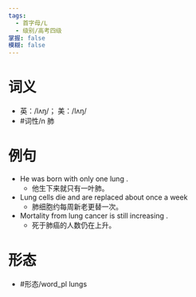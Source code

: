 ```yaml
---
tags:
  - 首字母/L
  - 级别/高考四级
掌握: false
模糊: false
---
```

# 词义
- 英：/lʌŋ/； 美：/lʌŋ/
- #词性/n  肺
# 例句
- He was born with only one lung .
	- 他生下来就只有一叶肺。
- Lung cells die and are replaced about once a week
	- 肺细胞约每周新老更替一次。
- Mortality from lung cancer is still increasing .
	- 死于肺癌的人数仍在上升。
# 形态
- #形态/word_pl lungs

